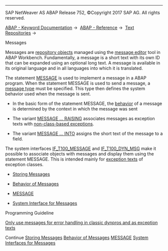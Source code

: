   

* * *

SAP NetWeaver AS ABAP Release 752, ©Copyright 2017 SAP AG. All rights reserved.

[ABAP - Keyword Documentation](https://help.sap.com/doc/abapdocu_752_index_htm/7.52/en-US/abenabap.htm) →  [ABAP - Reference](https://help.sap.com/doc/abapdocu_752_index_htm/7.52/en-US/abenabap_reference.htm) →  [Text Repositories](https://help.sap.com/doc/abapdocu_752_index_htm/7.52/en-US/abenabap_texts.htm) → 

Messages

Messages are [repository objects](https://help.sap.com/doc/abapdocu_752_index_htm/7.52/en-US/abenrepository_object_glosry.htm "Glossary Entry") managed using the [message editor](https://help.sap.com/doc/abapdocu_752_index_htm/7.52/en-US/abenmessage_maintenance_glosry.htm "Glossary Entry") tool in ABAP Workbench. Fundamentally, a message is a short text with its own ID that can be expanded using an optional long text. A message is available in its original language and in all languages into which it is translated.

The statement [MESSAGE](https://help.sap.com/doc/abapdocu_752_index_htm/7.52/en-US/abapmessage.htm) is used to implement a message in a ABAP program. When the statement MESSAGE is used to send a message, a [message type](https://help.sap.com/doc/abapdocu_752_index_htm/7.52/en-US/abenmessage_type_glosry.htm "Glossary Entry") must be specified. This type then defines the system behavior used when the message is sent.

-   In the basic form of the statement MESSAGE, the [behavior](https://help.sap.com/doc/abapdocu_752_index_htm/7.52/en-US/abenabap_messages_types.htm) of a message is determined by the context in which the message was sent

-   The variant [MESSAGE ... RAISING](https://help.sap.com/doc/abapdocu_752_index_htm/7.52/en-US/abapmessage_raising.htm) associates messages as exception texts with [non-class-based exceptions](https://help.sap.com/doc/abapdocu_752_index_htm/7.52/en-US/abenexceptions_non_class.htm).

-   The variant [MESSAGE ... INTO](https://help.sap.com/doc/abapdocu_752_index_htm/7.52/en-US/abapmessage_into.htm) assigns the short text of the message to a field.

The system interfaces [IF\_T100\_MESSAGE](https://help.sap.com/doc/abapdocu_752_index_htm/7.52/en-US/abenif_t100_message.htm) and [IF\_T100\_DYN\_MSG](https://help.sap.com/doc/abapdocu_752_index_htm/7.52/en-US/abenif_t100_dyn_msg.htm) make it possible to associate objects with messages and display them using the statement MESSAGE. This is intended mainly for [exception texts](https://help.sap.com/doc/abapdocu_752_index_htm/7.52/en-US/abenexception_texts.htm) of exception classes.

-   [Storing Messages](https://help.sap.com/doc/abapdocu_752_index_htm/7.52/en-US/abenabap_messages_storing.htm)

-   [Behavior of Messages](https://help.sap.com/doc/abapdocu_752_index_htm/7.52/en-US/abenabap_messages_types.htm)

-   [MESSAGE](https://help.sap.com/doc/abapdocu_752_index_htm/7.52/en-US/abapmessage.htm)

-   [System Interface for Messages](https://help.sap.com/doc/abapdocu_752_index_htm/7.52/en-US/abenmessage_interfaces.htm)

Programming Guideline

[Only use messages for error handling in classic dynpros and as exception texts](https://help.sap.com/doc/abapdocu_752_index_htm/7.52/en-US/abenmessages_guidl.htm "Guideline")

Continue
[Storing Messages](https://help.sap.com/doc/abapdocu_752_index_htm/7.52/en-US/abenabap_messages_storing.htm)
[Behavior of Messages](https://help.sap.com/doc/abapdocu_752_index_htm/7.52/en-US/abenabap_messages_types.htm)
[MESSAGE](https://help.sap.com/doc/abapdocu_752_index_htm/7.52/en-US/abapmessage.htm)
[System Interfaces for Messages](https://help.sap.com/doc/abapdocu_752_index_htm/7.52/en-US/abenmessage_interfaces.htm)